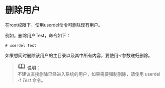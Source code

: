 # 删除用户<a name="ZH-CN_TOPIC_0229622748"></a>

在root权限下，使用userdel命令可删除现有用户。

例如，删除用户Test，命令如下：

```
# userdel Test
```

如果想同时删除该用户的主目录以及其中所有内容，要使用-r参数递归删除。

>![](public_sys-resources/icon-note.gif) **说明：**   
>不建议直接删除已经进入系统的用户，如果需要强制删除，请使用 userdel -f  _Test_  命令。  

